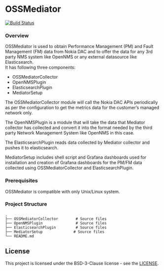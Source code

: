 # OSSMediator

[![Build Status](https://travis-ci.org/nokia/OSSMediator.svg?branch=master)](https://travis-ci.org/nokia/OSSMediator)

### Overview

OSSMediator is used to obtain Performance Management (PM) and Fault Management (FM) data from Nokia DAC and to offer the data for any 3rd party NMS system like OpenNMS or any external datasource like Elasticsearch.  
It has following three components:
- OSSMediatorCollector
- OpenNMSPlugin
- ElasticsearchPlugin
- MediatorSetup

The OSSMediatorCollector module will call the Nokia DAC APIs periodically as per the configuration to get the metrics data for the customer’s managed network only.  

The OpenNMSPlugin is a module that will take the data that Mediator collector has collected and convert it into the format needed by the third party Network Management System like OpenNMS in this case.

The ElasticsearchPlugin reads data collected by Mediator collector and pushes it to elasticsearch.

MediatorSetup includes shell script and Grafana dashboards used for installation and creation of Grafana dashboards for the PM/FM data collected using OSSMediatorCollector and ElasticsearchPlugin.  

### Prerequisites

OSSMediator is compatible with only Unix/Linux system.

### Project Structure

    .  
    ├── OSSMediatorCollector        # Source files  
    ├── OpenNMSPlugin               # Source files
    ├── ElasticsearchPlugin         # Source files
    ├── MediatorSetup              # Source files
    └── README.md  


## License

This project is licensed under the BSD-3-Clause license - see the [LICENSE](https://github.com/nokia/OSSMediator/blob/master/LICENSE).